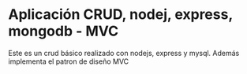 # Aplicación CRUD, nodej, express, mongodb - MVC

Este es un crud básico realizado con nodejs, express y mysql.
Además implementa el patron de diseño MVC
